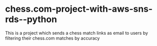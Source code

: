 # chess.com-project-with-aws-sns-rds--python
This is a project which sends a chess match links as email to users by filtering their chess.com matches by accuracy
